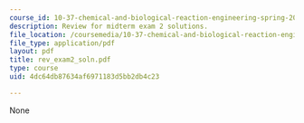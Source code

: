 ```yaml
---
course_id: 10-37-chemical-and-biological-reaction-engineering-spring-2007
description: Review for midterm exam 2 solutions.
file_location: /coursemedia/10-37-chemical-and-biological-reaction-engineering-spring-2007/4dc64db87634af6971183d5bb2db4c23_rev_exam2_soln.pdf
file_type: application/pdf
layout: pdf
title: rev_exam2_soln.pdf
type: course
uid: 4dc64db87634af6971183d5bb2db4c23

---
```

None